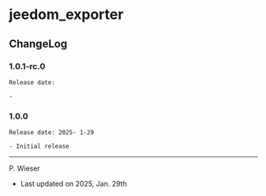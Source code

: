# jeedom_exporter

## ChangeLog

### 1.0.1-rc.0

    Release date:

    - 

### 1.0.0

    Release date: 2025- 1-29

    - Initial release

---
P. Wieser
- Last updated on 2025, Jan. 29th
